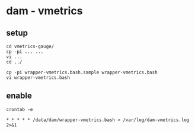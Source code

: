 # dam - vmetrics

## setup

	cd vmetrics-gauge/
	cp -pi ... ...
	vi ...
	cd ../

	cp -pi wrapper-vmetrics.bash.sample wrapper-vmetrics.bash
	vi wrapper-vmetrics.bash

## enable

```
crontab -e

* * * * * /data/dam/wrapper-vmetrics.bash > /var/log/dam-vmetrics.log 2>&1
```

